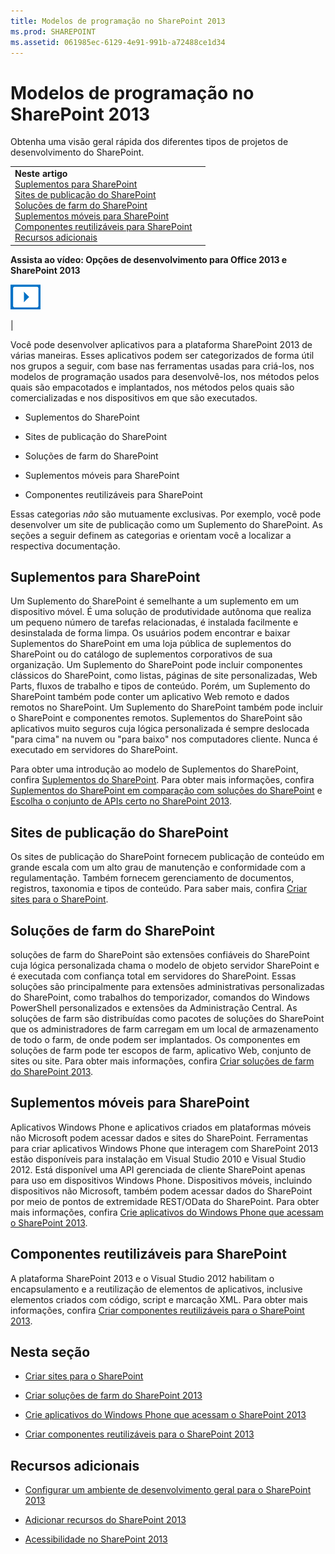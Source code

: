 ```yaml
---
title: Modelos de programação no SharePoint 2013
ms.prod: SHAREPOINT
ms.assetid: 061985ec-6129-4e91-991b-a72488ce1d34
---
```




# Modelos de programação no SharePoint 2013
Obtenha uma visão geral rápida dos diferentes tipos de projetos de desenvolvimento do SharePoint.
  
    
    


|||
|:-----|:-----|
|**Neste artigo**<br/>          [Suplementos para SharePoint](#Apps)<br/>           [Sites de publicação do SharePoint](#ECM)<br/>           [Soluções de farm do SharePoint](#Solutions)<br/>           [Suplementos móveis para SharePoint](#Mobile)<br/>           [Componentes reutilizáveis para SharePoint](#Reuse)<br/>           [Recursos adicionais](#SP15devinSP_addlresources)|
**Assista ao vídeo: Opções de desenvolvimento para Office 2013 e SharePoint 2013**

  
    
    

  
    
    
![Videos](images/mod_icon_video.png)
  
    
    

  
    
    

  
    
    
|
   

Você pode desenvolver aplicativos para a plataforma SharePoint 2013 de várias maneiras. Esses aplicativos podem ser categorizados de forma útil nos grupos a seguir, com base nas ferramentas usadas para criá-los, nos modelos de programação usados para desenvolvê-los, nos métodos pelos quais são empacotados e implantados, nos métodos pelos quais são comercializadas e nos dispositivos em que são executados.
  
    
    


- Suplementos do SharePoint
    
  
- Sites de publicação do SharePoint
    
  
- Soluções de farm do SharePoint
    
  
- Suplementos móveis para SharePoint
    
  
- Componentes reutilizáveis para SharePoint
    
  
Essas categorias  *não*  são mutuamente exclusivas. Por exemplo, você pode desenvolver um site de publicação como um Suplemento do SharePoint. As seções a seguir definem as categorias e orientam você a localizar a respectiva documentação.
## Suplementos para SharePoint
<a name="Apps"> </a>

Um Suplemento do SharePoint é semelhante a um suplemento em um dispositivo móvel. É uma solução de produtividade autônoma que realiza um pequeno número de tarefas relacionadas, é instalada facilmente e desinstalada de forma limpa. Os usuários podem encontrar e baixar Suplementos do SharePoint em uma loja pública de suplementos do SharePoint ou do catálogo de suplementos corporativos de sua organização. Um Suplemento do SharePoint pode incluir componentes clássicos do SharePoint, como listas, páginas de site personalizadas, Web Parts, fluxos de trabalho e tipos de conteúdo. Porém, um Suplemento do SharePoint também pode conter um aplicativo Web remoto e dados remotos no SharePoint. Um Suplemento do SharePoint também pode incluir o SharePoint e componentes remotos. Suplementos do SharePoint são aplicativos muito seguros cuja lógica personalizada é sempre deslocada "para cima" na nuvem ou "para baixo" nos computadores cliente. Nunca é executado em servidores do SharePoint.
  
    
    
Para obter uma introdução ao modelo de Suplementos do SharePoint, confira  [Suplementos do SharePoint](http://msdn.microsoft.com/library/cd1eda9e-8e54-4223-93a9-a6ea0d18df70%28Office.15%29.aspx). Para obter mais informações, confira  [Suplementos do SharePoint em comparação com soluções do SharePoint](sharepoint-add-ins-compared-with-sharepoint-solutions.md) e [Escolha o conjunto de APIs certo no SharePoint 2013](choose-the-right-api-set-in-sharepoint-2013.md).
  
    
    

## Sites de publicação do SharePoint
<a name="ECM"> </a>

Os sites de publicação do SharePoint fornecem publicação de conteúdo em grande escala com um alto grau de manutenção e conformidade com a regulamentação. Também fornecem gerenciamento de documentos, registros, taxonomia e tipos de conteúdo. Para saber mais, confira  [Criar sites para o SharePoint](build-sites-for-sharepoint.md).
  
    
    

## Soluções de farm do SharePoint
<a name="Solutions"> </a>

soluções de farm do SharePoint são extensões confiáveis do SharePoint cuja lógica personalizada chama o modelo de objeto servidor SharePoint e é executada com confiança total em servidores do SharePoint. Essas soluções são principalmente para extensões administrativas personalizadas do SharePoint, como trabalhos do temporizador, comandos do Windows PowerShell personalizados e extensões da Administração Central. As soluções de farm são distribuídas como pacotes de soluções do SharePoint que os administradores de farm carregam em um local de armazenamento de todo o farm, de onde podem ser implantados. Os componentes em soluções de farm pode ter escopos de farm, aplicativo Web, conjunto de sites ou site. Para obter mais informações, confira  [Criar soluções de farm do SharePoint 2013](build-farm-solutions-in-sharepoint-2013.md).
  
    
    

## Suplementos móveis para SharePoint
<a name="Mobile"> </a>

Aplicativos Windows Phone e aplicativos criados em plataformas móveis não Microsoft podem acessar dados e sites do SharePoint. Ferramentas para criar aplicativos Windows Phone que interagem com SharePoint 2013 estão disponíveis para instalação em Visual Studio 2010 e Visual Studio 2012. Está disponível uma API gerenciada de cliente SharePoint apenas para uso em dispositivos Windows Phone. Dispositivos móveis, incluindo dispositivos não Microsoft, também podem acessar dados do SharePoint por meio de pontos de extremidade REST/OData do SharePoint. Para obter mais informações, confira  [Crie aplicativos do Windows Phone que acessam o SharePoint 2013](build-windows-phone-apps-that-access-sharepoint-2013.md).
  
    
    

## Componentes reutilizáveis para SharePoint
<a name="Reuse"> </a>

A plataforma SharePoint 2013 e o Visual Studio 2012 habilitam o encapsulamento e a reutilização de elementos de aplicativos, inclusive elementos criados com código, script e marcação XML. Para obter mais informações, confira  [Criar componentes reutilizáveis para o SharePoint 2013](build-reusable-components-for-sharepoint-2013.md).
  
    
    

## Nesta seção
<a name="Reuse"> </a>


-  [Criar sites para o SharePoint](build-sites-for-sharepoint.md)
    
  
-  [Criar soluções de farm do SharePoint 2013](build-farm-solutions-in-sharepoint-2013.md)
    
  
-  [Crie aplicativos do Windows Phone que acessam o SharePoint 2013](build-windows-phone-apps-that-access-sharepoint-2013.md)
    
  
-  [Criar componentes reutilizáveis para o SharePoint 2013](build-reusable-components-for-sharepoint-2013.md)
    
  

## Recursos adicionais
<a name="SP15devinSP_addlresources"> </a>


-  [Configurar um ambiente de desenvolvimento geral para o SharePoint 2013](set-up-a-general-development-environment-for-sharepoint-2013.md)
    
  
-  [Adicionar recursos do SharePoint 2013](add-sharepoint-2013-capabilities.md)
    
  
-  [Acessibilidade no SharePoint 2013](accessibility-in-sharepoint-2013.md)
    
  
